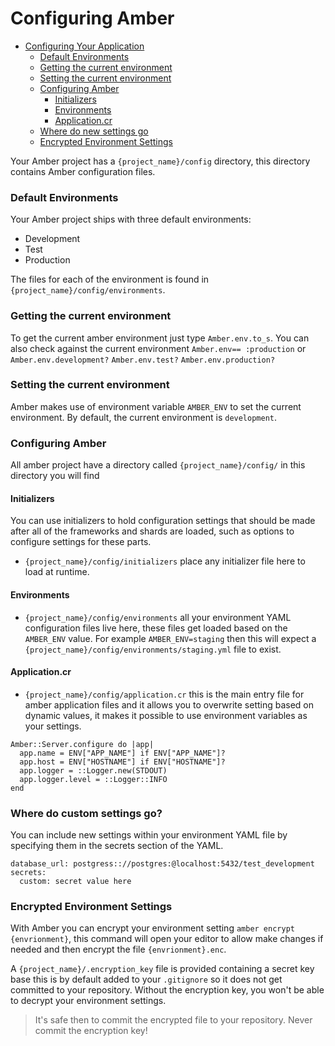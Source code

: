 # Configuring Amber

- [Configuring Your Application](#configuring-your-application)
    + [Default Environments](#default-environments)
    + [Getting the current environment](#getting-the-current-environment)
    + [Setting the current environment](#setting-the-current-environment)
    + [Configuring Amber](#configuring-amber)
      - [Initializers](#initializers)
      - [Environments](#environments)
      - [Application.cr](#applicationcr)
    + [Where do new settings go](#where-do-new-settings-go)
    + [Encrypted Environment Settings](#encrypted-environment-settings)

Your Amber project has a `{project_name}/config` directory, this directory contains Amber configuration files. 

### Default Environments

Your Amber project ships with three default environments: 

- Development 
- Test
- Production 

The files for each of the environment is found in `{project_name}/config/environments`.

### Getting the current environment

To get the current amber environment just type `Amber.env.to_s`. You can also check against the current environment `Amber.env== :production` or `Amber.env.development?` `Amber.env.test?` `Amber.env.production?`

### Setting the current environment

Amber makes use of environment variable `AMBER_ENV` to set the current environment. By default, the current environment is `development`. 

### Configuring Amber

All amber project have a directory called `{project_name}/config/` in this directory you will find

#### Initializers

You can use initializers to hold configuration settings that should be made after all of the frameworks and shards are loaded, such as options to configure settings for these parts.

- `{project_name}/config/initializers` place any initializer file here to load at runtime.

#### Environments

- `{project_name}/config/environments` all your environment YAML configuration files live here, these files get loaded based on the `AMBER_ENV` value. For example `AMBER_ENV=staging` then this will expect a `{project_name}/config/environments/staging.yml` file to exist.

#### Application.cr

- `{project_name}/config/application.cr` this is the main entry file for amber application files and it allows you to overwrite setting based on dynamic values, it makes it possible to use environment variables as your settings.

```
Amber::Server.configure do |app|
  app.name = ENV["APP_NAME"] if ENV["APP_NAME"]?
  app.host = ENV["HOSTNAME"] if ENV["HOSTNAME"]?
  app.logger = ::Logger.new(STDOUT)
  app.logger.level = ::Logger::INFO
end
```

### Where do custom settings go?

You can include new settings within your environment YAML file by specifying them in the secrets section of the YAML.

```
database_url: postgress:://postgres:@localhost:5432/test_development
secrets: 
  custom: secret value here
```

### Encrypted Environment Settings

With Amber you can encrypt your environment setting `amber encrypt {envrionment}`, this command will open your editor to allow make changes if needed and then encrypt the file `{envrionment}.enc`.

A `{project_name}/.encryption_key` file is provided containing a secret key base this is by default added to your `.gitignore` so it does not get committed to your repository. Without the encryption key, you won't be able to decrypt your environment settings.

> It's safe then to commit the encrypted file to your repository. Never commit the encryption key!
